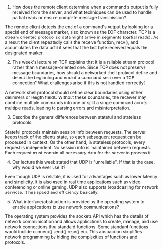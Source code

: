 1. How does the remote client determine when a command's output is fully received from the server, and what techniques can be used to handle partial reads or ensure complete message transmission?

The remote client detects the end of a command's output by looking for a special end of message marker, also known as the EOF character. TCP is a stream oriented protocol so data might arrive in segments (partial reads). As a result the client repeatedly calls the receive function, recv(), and accumulates the data until it sees that the last byte received equals the designated marker.

2. This week's lecture on TCP explains that it is a reliable stream protocol rather than a message-oriented one. Since TCP does not preserve message boundaries, how should a networked shell protocol define and detect the beginning and end of a command sent over a TCP connection? What challenges arise if this is not handled correctly?

A network shell protocol should define clear boundaries using either delimiters or length fields. Without these boundaries, the receiver may combine multiple commands into one or split a single command across multiple reads, leading to parsing errors and misinterpretation.

3. Describe the general differences between stateful and stateless protocols.

Stateful protocols maintain session info between requests. The server keeps track of the clients state, so each subsequent request can be processed in context. On the other hand, in stateless protocols, every request is independent. No session info is maintained between requests. Each request must contain all necessary data for the server to process it.

4. Our lecture this week stated that UDP is "unreliable". If that is the case, why would we ever use it?

Even though UDP is reliable, it is used for advantages such as lower latency and simplicity. It is also used in real time applications such as video conferencing or online gaming. UDP also supports broadcasting for network services. It has speed and efficiency basically.

5. What interface/abstraction is provided by the operating system to enable applications to use network communications?

The operating system provides the sockets API which has the details of network communication and allows applications to create, manage, and use network connections thru standard functions. Some standard functions would inclide connect() send() recv() etc. This abstraction simplifies network programming by hiding the complexities of functions and protocols.
